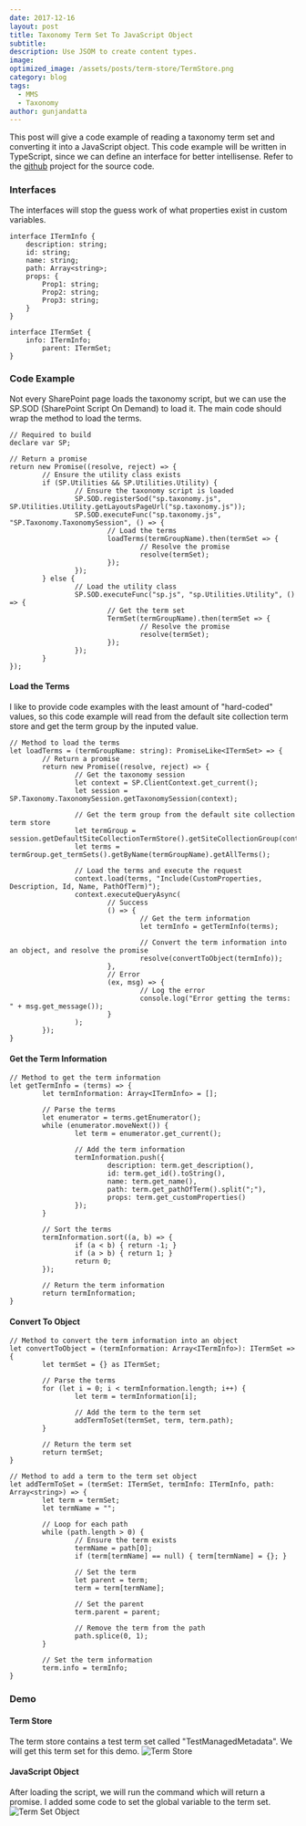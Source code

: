 ```yaml
---
date: 2017-12-16
layout: post
title: Taxonomy Term Set To JavaScript Object
subtitle:
description: Use JSOM to create content types.
image:
optimized_image: /assets/posts/term-store/TermStore.png
category: blog
tags:
  - MMS
  - Taxonomy
author: gunjandatta
---
```


This post will give a code example of reading a taxonomy term set and converting it into a JavaScript object. This code example will be written in TypeScript, since we can define an interface for better intellisense. Refer to the [github](https://github.com/gunjandatta/sp-taxonomy) project for the source code.

### Interfaces

The interfaces will stop the guess work of what properties exist in custom variables.

```
interface ITermInfo {
    description: string;
    id: string;
    name: string;
    path: Array<string>;
    props: {
        Prop1: string;
        Prop2: string;
        Prop3: string;
    }
}

interface ITermSet {
    info: ITermInfo;
        parent: ITermSet;
}

```

### Code Example

Not every SharePoint page loads the taxonomy script, but we can use the SP.SOD (SharePoint Script On Demand) to load it. The main code should wrap the method to load the terms.

```
// Required to build
declare var SP;

// Return a promise
return new Promise((resolve, reject) => {
        // Ensure the utility class exists
        if (SP.Utilities && SP.Utilities.Utility) {
                // Ensure the taxonomy script is loaded
                SP.SOD.registerSod("sp.taxonomy.js", SP.Utilities.Utility.getLayoutsPageUrl("sp.taxonomy.js"));
                SP.SOD.executeFunc("sp.taxonomy.js", "SP.Taxonomy.TaxonomySession", () => {
                        // Load the terms
                        loadTerms(termGroupName).then(termSet => {
                                // Resolve the promise
                                resolve(termSet);
                        });
                });
        } else {
                // Load the utility class
                SP.SOD.executeFunc("sp.js", "sp.Utilities.Utility", () => {
                        // Get the term set
                        TermSet(termGroupName).then(termSet => {
                                // Resolve the promise
                                resolve(termSet);
                        });
                });
        }
});

```

#### Load the Terms

I like to provide code examples with the least amount of "hard-coded" values, so this code example will read from the default site collection term store and get the term group by the inputed value.

```
// Method to load the terms
let loadTerms = (termGroupName: string): PromiseLike<ITermSet> => {
        // Return a promise
        return new Promise((resolve, reject) => {
                // Get the taxonomy session
                let context = SP.ClientContext.get_current();
                let session = SP.Taxonomy.TaxonomySession.getTaxonomySession(context);

                // Get the term group from the default site collection term store
                let termGroup = session.getDefaultSiteCollectionTermStore().getSiteCollectionGroup(context.get_site());
                let terms = termGroup.get_termSets().getByName(termGroupName).getAllTerms();

                // Load the terms and execute the request
                context.load(terms, "Include(CustomProperties, Description, Id, Name, PathOfTerm)");
                context.executeQueryAsync(
                        // Success
                        () => {
                                // Get the term information
                                let termInfo = getTermInfo(terms);

                                // Convert the term information into an object, and resolve the promise
                                resolve(convertToObject(termInfo));
                        },
                        // Error
                        (ex, msg) => {
                                // Log the error
                                console.log("Error getting the terms: " + msg.get_message());
                        }
                );
        });
}

```

#### Get the Term Information

```
// Method to get the term information
let getTermInfo = (terms) => {
        let termInformation: Array<ITermInfo> = [];

        // Parse the terms
        let enumerator = terms.getEnumerator();
        while (enumerator.moveNext()) {
                let term = enumerator.get_current();

                // Add the term information
                termInformation.push({
                        description: term.get_description(),
                        id: term.get_id().toString(),
                        name: term.get_name(),
                        path: term.get_pathOfTerm().split(";"),
                        props: term.get_customProperties()
                });
        }

        // Sort the terms
        termInformation.sort((a, b) => {
                if (a < b) { return -1; }
                if (a > b) { return 1; }
                return 0;
        });

        // Return the term information
        return termInformation;
}

```

#### Convert To Object

```
// Method to convert the term information into an object
let convertToObject = (termInformation: Array<ITermInfo>): ITermSet => {
        let termSet = {} as ITermSet;

        // Parse the terms
        for (let i = 0; i < termInformation.length; i++) {
                let term = termInformation[i];

                // Add the term to the term set
                addTermToSet(termSet, term, term.path);
        }

        // Return the term set
        return termSet;
}

// Method to add a term to the term set object
let addTermToSet = (termSet: ITermSet, termInfo: ITermInfo, path: Array<string>) => {
        let term = termSet;
        let termName = "";

        // Loop for each path
        while (path.length > 0) {
                // Ensure the term exists
                termName = path[0];
                if (term[termName] == null) { term[termName] = {}; }

                // Set the term
                let parent = term;
                term = term[termName];

                // Set the parent
                term.parent = parent;

                // Remove the term from the path
                path.splice(0, 1);
        }

        // Set the term information
        term.info = termInfo;
}

```

### Demo

#### Term Store

The term store contains a test term set called "TestManagedMetadata". We will get this term set for this demo. ![Term Store](/assets/posts/term-store/TermStore.png)

#### JavaScript Object

After loading the script, we will run the command which will return a promise. I added some code to set the global variable to the term set. ![Term Set Object](/assets/posts/term-store/TermSetObject.png)
